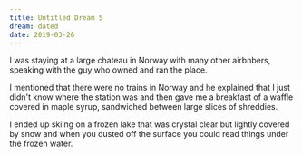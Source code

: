 ```yaml
---
title: Untitled Dream 5
dream: dated
date: 2019-03-26
---
```


I was staying at a large chateau in Norway with many other airbnbers, speaking with the guy who owned and ran the place.

I mentioned that there were no trains in Norway and he explained that I just didn't know where the station was and then gave me a breakfast of a waffle covered in maple syrup, sandwiched between large slices of shreddies.

I ended up skiing on a frozen lake that was crystal clear but lightly covered by snow and when you dusted off the surface you could read things under the frozen water.